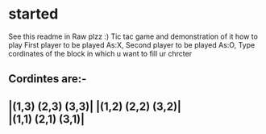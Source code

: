 # started
See this readme in Raw plzz :)
Tic tac game and demonstration of it how to play
First player to be played As:X,
Second player to be played As:O,
Type cordinates of the block in which u want to fill ur chrcter

Cordintes are:-
------------------------
|(1,3)   (2,3)    (3,3)| 
|(1,2)   (2,2)    (3,2)|     
|(1,1)   (2,1)    (3,1)|
------------------------
